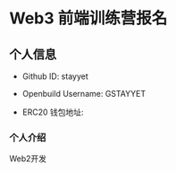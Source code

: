 # Web3 前端训练营报名

## 个人信息

* Github ID: stayyet

* Openbuild Username: GSTAYYET

* ERC20 钱包地址: 

### 个人介绍

Web2开发
